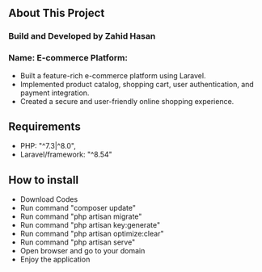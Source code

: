 ## About This Project

### Build and Developed by Zahid Hasan

### Name: E-commerce Platform:

- Built a feature-rich e-commerce platform using Laravel.
- Implemented product catalog, shopping cart, user authentication, and payment integration.
- Created a secure and user-friendly online shopping experience.

## Requirements

- PHP: "^7.3|^8.0",
- Laravel/framework: "^8.54"

## How to install

- Download Codes
- Run command "composer update"
- Run command "php artisan migrate"
- Run command "php artisan key:generate"
- Run command "php artisan optimize:clear"
- Run command "php artisan serve"
- Open browser and go to your domain
- Enjoy the application

